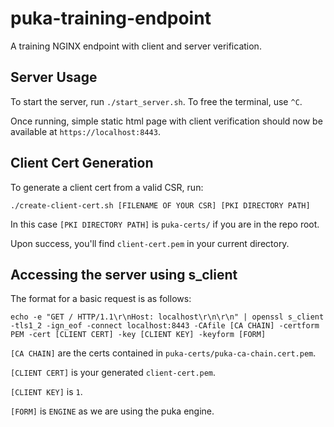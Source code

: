 # puka-training-endpoint
A training NGINX endpoint with client and server verification.

## Server Usage

To start the server, run `./start_server.sh`. To free the terminal, use `^C`.

Once running, simple static html page with client verification should now be available at `https://localhost:8443`.

## Client Cert Generation

To generate a client cert from a valid CSR, run:
```
./create-client-cert.sh [FILENAME OF YOUR CSR] [PKI DIRECTORY PATH]
```
In this case `[PKI DIRECTORY PATH]` is `puka-certs/` if you are in the repo root.

Upon success, you'll find `client-cert.pem` in your current directory.

## Accessing the server using s\_client

The format for a basic request is as follows:

```
echo -e "GET / HTTP/1.1\r\nHost: localhost\r\n\r\n" | openssl s_client -tls1_2 -ign_eof -connect localhost:8443 -CAfile [CA CHAIN] -certform PEM -cert [CLIENT CERT] -key [CLIENT KEY] -keyform [FORM]
```

`[CA CHAIN]` are the certs contained in `puka-certs/puka-ca-chain.cert.pem`.

`[CLIENT CERT]` is your generated `client-cert.pem`.

`[CLIENT KEY]` is `1`.

`[FORM]` is `ENGINE` as we are using the puka engine.
